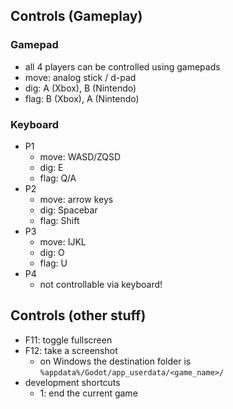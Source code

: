 ## Controls (Gameplay)

### Gamepad

* all 4 players can be controlled using gamepads
* move: analog stick / d-pad
* dig: A (Xbox), B (Nintendo)
* flag: B (Xbox), A (Nintendo)

### Keyboard

* P1
  * move: WASD/ZQSD
  * dig: E
  * flag: Q/A
* P2
  * move: arrow keys
  * dig: Spacebar
  * flag: Shift
* P3
  * move: IJKL
  * dig: O
  * flag: U
* P4
  * not controllable via keyboard!

## Controls (other stuff)

* F11: toggle fullscreen
* F12: take a screenshot
  * on Windows the destination folder is `%appdata%/Godot/app_userdata/<game_name>/`
* development shortcuts
  * 1: end the current game
